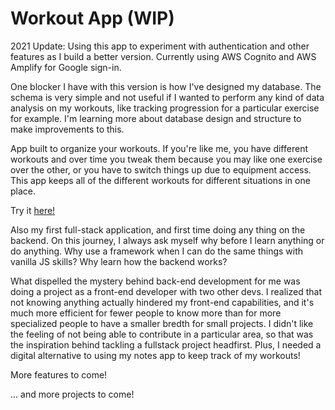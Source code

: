 # Workout App (WIP)

2021 Update: Using this app to experiment with authentication and other features as I build a better version. Currently using AWS Cognito and AWS Amplify for Google sign-in.

One blocker I have with this version is how I've designed my database. The schema is very simple and not useful if I wanted to perform any kind of data analysis on my workouts, like tracking progression for a particular exercise for example.
I'm learning more about database design and structure to make improvements to this.

App built to organize your workouts. If you're like me, you have different workouts and over time you tweak them because
you may like one exercise over the other, or you have to switch things up due to equipment access.
This app keeps all of the different workouts for different situations in one place.

Try it [here!](https://flamboyant-golick-e73a92.netlify.app/)

Also my first full-stack application, and first time doing any thing on the backend. On this journey, I always ask myself why before I learn anything or do anything. Why use a framework when I can do the same things with vanilla JS skills?
Why learn how the backend works?

What dispelled the mystery behind back-end development for me was doing a project as a front-end developer with two other devs. I realized that not knowing anything actually hindered my front-end capabilities, and it's much more efficient for fewer people to know more than for more specialized people to have a smaller bredth for small projects. I didn't like the feeling of not being able to contribute in a particular area, so that was the inspiration behind tackling a fullstack project headfirst. Plus, I needed a digital alternative to using my notes app to keep track of my workouts!

More features to come!

... and more projects to come!
